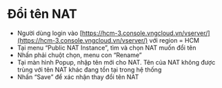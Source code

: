 # Đổi tên NAT



* Người dùng login vào [https://hcm-3.console.vngcloud.vn/vserver/](https://hcm-3.console.vngcloud.vn/vserver/) với region = HCM
* Tại menu “Public NAT Instance”, tìm và chọn NAT muốn đổi tên
* Nhấn phải chuột chọn, menu con “Rename”
* Tại màn hình Popup, nhập tên mới cho NAT. Tên của NAT không được trùng với tên NAT khác đang tồn tại trong hệ thống
* Nhấn “Save” để xác nhận thay đổi tên NAT
